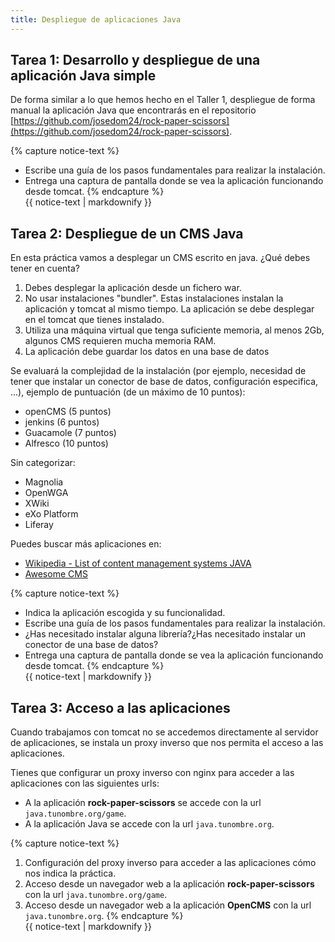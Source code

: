 ```yaml
---
title: Despliegue de aplicaciones Java
---
```


## Tarea 1: Desarrollo y despliegue de una aplicación Java simple

De forma similar a lo que hemos hecho en el Taller 1, despliegue de forma manual la aplicación Java que encontrarás en el repositorio [https://github.com/josedom24/rock-paper-scissors](https://github.com/josedom24/rock-paper-scissors).

{% capture notice-text %}
* Escribe una guía de los pasos fundamentales para realizar la instalación.
* Entrega una captura de pantalla donde se vea la aplicación funcionando desde tomcat.
{% endcapture %}<div class="notice--info">{{ notice-text | markdownify }}</div>

## Tarea 2: Despliegue de un CMS Java

En esta práctica vamos a desplegar un CMS escrito en java. ¿Qué debes tener en cuenta?

1. Debes desplegar la aplicación desde un fichero war. 
2. No usar instalaciones "bundler". Estas instalaciones instalan la aplicación y tomcat al mismo tiempo. La aplicación se debe desplegar en el tomcat que tienes instalado.
3. Utiliza una máquina virtual que tenga suficiente memoria, al menos 2Gb, algunos CMS requieren mucha memoria RAM.
4. La aplicación debe guardar los datos en una base de datos

Se evaluará la complejidad de la instalación (por ejemplo, necesidad de tener que instalar un conector de base de datos, configuración especifica, ...), ejemplo de puntuación (de un máximo de 10 puntos):

* openCMS (5 puntos)
* jenkins (6 puntos)
* Guacamole (7 puntos)
* Alfresco (10 puntos)

Sin categorizar:

* Magnolia
* OpenWGA
* XWiki
* eXo Platform
* Liferay

Puedes buscar más aplicaciones en:

* [Wikipedia - List of content management systems JAVA ](https://en.wikipedia.org/wiki/List_of_content_management_systems#Java)
* [Awesome CMS](https://github.com/postlight/awesome-cms#java)

{% capture notice-text %}
* Indica la aplicación escogida y su funcionalidad.
* Escribe una guía de los pasos fundamentales para realizar la instalación.
* ¿Has necesitado instalar alguna librería?¿Has necesitado instalar un conector de una base de datos?
* Entrega una captura de pantalla donde se vea la aplicación funcionando desde tomcat.
{% endcapture %}<div class="notice--info">{{ notice-text | markdownify }}</div>

## Tarea 3: Acceso a las aplicaciones

Cuando trabajamos con tomcat no se accedemos directamente al servidor de aplicaciones, se instala un proxy inverso que nos permita el acceso a las aplicaciones. 

Tienes que configurar un proxy inverso con nginx para acceder a las aplicaciones con las siguientes urls:

* A la aplicación **rock-paper-scissors** se accede con la url `java.tunombre.org/game`.
* A la aplicación Java se accede con la url `java.tunombre.org`.



{% capture notice-text %}

1. Configuración del proxy inverso para acceder a las aplicaciones cómo nos indica la práctica.
2. Acceso desde un navegador web a la aplicación **rock-paper-scissors** con la url `java.tunombre.org/game`.
3. Acceso desde un navegador web a la aplicación **OpenCMS** con la url `java.tunombre.org`.
{% endcapture %}<div class="notice--info">{{ notice-text | markdownify }}</div>
